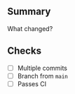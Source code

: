 ## Summary
What changed?

## Checks
- [ ] Multiple commits
- [ ] Branch from `main`
- [ ] Passes CI
